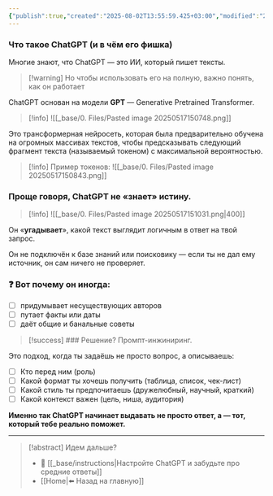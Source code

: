 ```yaml
---
{"publish":true,"created":"2025-08-02T13:55:59.425+03:00","modified":"2025-08-02T13:55:59.436+03:00","cssclasses":""}
---
```


### Что такое ChatGPT (и в чём его фишка)

Многие знают, что ChatGPT — это ИИ, который пишет тексты. 

>[!warning] Но чтобы использовать его на полную, важно понять, как он работает

ChatGPT основан на модели **GPT** — Generative Pretrained Transformer. 

>[!info] ![[_base/0. Files/Pasted image 20250517150748.png]]


Это трансформерная нейросеть, которая была предварительно обучена на огромных массивах текстов, чтобы предсказывать следующий фрагмент текста (называемый токеном) с максимальной вероятностью.

>[!info] Пример токенов:
>![[_base/0. Files/Pasted image 20250517150843.png]]

### Проще говоря, ChatGPT не «знает» истину. 

>[!info] ![[_base/0. Files/Pasted image 20250517151031.png|400]]

Он «**угадывает**», какой текст выглядит логичным в ответ на твой запрос. 

Он не подключён к базе знаний или поисковику — если ты не дал ему источник, он сам ничего не проверяет.

### ❓ Вот почему он иногда:

- [ ] придумывает несуществующих авторов
- [ ] путает факты или даты
- [ ] даёт общие и банальные советы

>[!success] ### Решение?
>Промпт-инжиниринг. 

Это подход, когда ты задаёшь не просто вопрос, а описываешь:
- [ ] Кто перед ним (роль)
- [ ] Какой формат ты хочешь получить (таблица, список, чек-лист)
- [ ] Какой стиль ты предпочитаешь (дружелюбный, научный, краткий)
- [ ] Какой контекст важен (цель, ниша, аудитория)

**Именно так ChatGPT начинает выдавать не просто ответ, а — тот, который тебе реально поможет.**

---
> [!abstract] Идем дальше?
> - 🧠 [[_base/instructions\|Настройте ChatGPT и забудьте про средние ответы]]
> - [[Home\|⬅️ Назад на главную]]